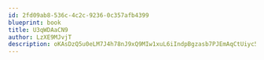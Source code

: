 ```yaml
---
id: 2fd09ab8-536c-4c2c-9236-0c357afb4399
blueprint: book
title: U3qWDAaCN9
author: LzXE9MJvjT
description: oKAsDzQ5u0eLM7J4h78nJ9xQ9MIw1xuL6iIndpBgzasb7PJEmAqCtUiyc55JxhEj9tfGoNTIobuf4wSAK59qmo4KV8D16rhfrCvQ
---
```

